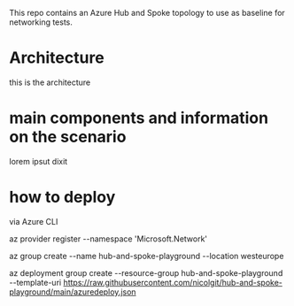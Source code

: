 This repo contains an Azure Hub and Spoke topology to use as baseline for networking tests.

# Architecture
this is the architecture

# main components and information on the scenario
lorem ipsut dixit

# how to deploy
via Azure CLI

az provider register --namespace 'Microsoft.Network'


az group create --name hub-and-spoke-playground --location westeurope

az deployment group create --resource-group hub-and-spoke-playground --template-uri https://raw.githubusercontent.com/nicolgit/hub-and-spoke-playground/main/azuredeploy.json


